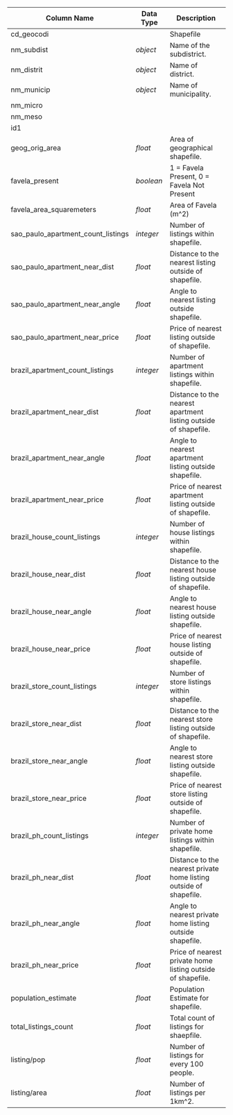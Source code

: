 |Column Name|Data Type|Description|
|---|---|---|  
cd_geocodi| | Shapefile 
nm_subdist|*object*| Name of the subdistrict.  
nm_distrit|*object*| Name of district.  
nm_municip|*object*| Name of municipality.  
nm_micro| |   
nm_meso| |  
id1| |  
geog_orig_area| *float* | Area of geographical  shapefile.  
favela_present|*boolean*| 1 = Favela Present, 0 = Favela Not Present|  
favela_area_squaremeters| *float*| Area of Favela (m^2)  
sao_paulo_apartment_count_listings| *integer* | Number of listings within shapefile.  
sao_paulo_apartment_near_dist| *float* | Distance to the nearest listing outside of shapefile.
sao_paulo_apartment_near_angle| *float* | Angle to nearest listing outside shapefile. 
sao_paulo_apartment_near_price| *float* |  Price of nearest listing outside of shapefile.
brazil_apartment_count_listings| *integer* | Number of apartment listings within shapefile.
brazil_apartment_near_dist| *float* |Distance to the nearest apartment listing outside of shapefile.
brazil_apartment_near_angle| *float* | Angle to nearest apartment listing outside shapefile.
brazil_apartment_near_price| *float* |  Price of nearest apartment listing outside of shapefile.
brazil_house_count_listings| *integer* |  Number of house listings within shapefile.
brazil_house_near_dist| *float* |  Distance to the nearest house listing outside of shapefile.
brazil_house_near_angle| *float* |  Angle to nearest house listing outside shapefile.
brazil_house_near_price| *float* |  Price of nearest house listing outside of shapefile.
brazil_store_count_listings| *integer* |  Number of store listings within shapefile.
brazil_store_near_dist| *float* |  Distance to the nearest store listing outside of shapefile.
brazil_store_near_angle| *float* |  Angle to nearest store listing outside shapefile.
brazil_store_near_price| *float* |  Price of nearest store listing outside of shapefile.
brazil_ph_count_listings| *integer* |  Number of private home listings within shapefile.
brazil_ph_near_dist| *float* |  Distance to the nearest private home listing outside of shapefile.
brazil_ph_near_angle| *float* |  Angle to nearest private home listing outside shapefile.
brazil_ph_near_price| *float* |  Price of nearest private home listing outside of shapefile.
population_estimate| *float* |  Population Estimate for shapefile. 
total_listings_count| *float* | Total count of listings for shaepfile.
listing/pop| *float* | Number of listings for every 100 people.
listing/area| *float* | Number of listings per 1km^2.

